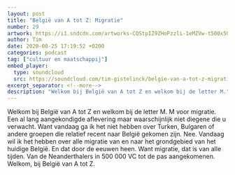 ```yaml
---
layout: post
title: "België van A tot Z: Migratie"
number: 29
artwork: https://i1.sndcdn.com/artworks-CQStpIZ9ZHoPzzli-1eMZVw-t500x500.jpg
author: Tim
date: 2020-08-25 17:19:52 +0200
categories: podcast
tag: ["cultuur en maatschappij"]
embed_player:
  type: soundcloud
  src: https://soundcloud.com/tim-gistelinck/belgie-van-a-tot-z-migratie
excerpt_separator: <!--more-->
description: "Welkom bij België van A tot Z en welkom bij de letter M."
---
```

Welkom bij België van A tot Z en welkom bij de letter M. M voor migratie. Een al lang aangekondigde aflevering maar waarschijnlijk niet diegene die u verwacht. Want vandaag ga ik het niet hebben over Turken, Bulgaren of andere groepen die relatief recent naar België gekomen zijn. Nee. Vandaag wil ik het hebben over alle migratie van en naar het grondgebied van het huidige België. En dat door de eeuwen heen. Want migratie, dat is van alle tijden. Van de Neanderthalers in 500 000 VC tot de pas aangekomenen. Welkom, bij België van A tot Z.